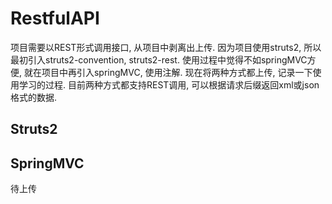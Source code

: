 # RestfulAPI
  项目需要以REST形式调用接口, 从项目中剥离出上传.
  因为项目使用struts2, 所以最初引入struts2-convention, struts2-rest. 使用过程中觉得不如springMVC方便, 就在项目中再引入springMVC, 使用注解.
现在将两种方式都上传, 记录一下使用学习的过程. 
  目前两种方式都支持REST调用, 可以根据请求后缀返回xml或json格式的数据. 

## Struts2

## SpringMVC
待上传
